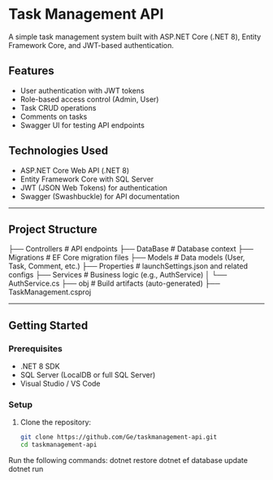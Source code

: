 # Task Management API

A simple task management system built with ASP.NET Core (.NET 8), Entity Framework Core, and JWT-based authentication.

## Features

- User authentication with JWT tokens
- Role-based access control (Admin, User)
- Task CRUD operations
- Comments on tasks
- Swagger UI for testing API endpoints

## Technologies Used

- ASP.NET Core Web API (.NET 8)
- Entity Framework Core with SQL Server
- JWT (JSON Web Tokens) for authentication
- Swagger (Swashbuckle) for API documentation

---

## Project Structure

├── Controllers # API endpoints
├── DataBase # Database context
├── Migrations # EF Core migration files
├── Models # Data models (User, Task, Comment, etc.)
├── Properties # launchSettings.json and related configs
├── Services # Business logic (e.g., AuthService)
│ └── AuthService.cs
├── obj # Build artifacts (auto-generated)
├── TaskManagement.csproj


---

## Getting Started

### Prerequisites

- .NET 8 SDK
- SQL Server (LocalDB or full SQL Server)
- Visual Studio / VS Code

### Setup

1. Clone the repository:
   ```bash
   git clone https://github.com/Ge/taskmanagement-api.git
   cd taskmanagement-api
Run the following commands:
dotnet restore
dotnet ef database update
dotnet run
